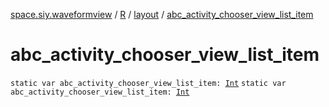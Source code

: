 [space.siy.waveformview](../../index.md) / [R](../index.md) / [layout](index.md) / [abc_activity_chooser_view_list_item](./abc_activity_chooser_view_list_item.md)

# abc_activity_chooser_view_list_item

`static var abc_activity_chooser_view_list_item: `[`Int`](https://kotlinlang.org/api/latest/jvm/stdlib/kotlin/-int/index.html)
`static var abc_activity_chooser_view_list_item: `[`Int`](https://kotlinlang.org/api/latest/jvm/stdlib/kotlin/-int/index.html)